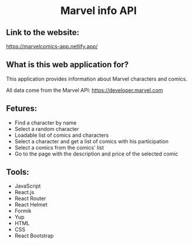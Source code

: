 <h1 align="center">Marvel info API</h1>
<h2>Link to the website:</h2>
<a href="https://marvelcomics-app.netlify.app">https://marvelcomics-app.netlify.app/</a>
<h2>What is this web application for?</h2>
<p>This application provides information about Marvel characters and comics.</p>
<p>All data come from the Marvel API: <a href='https://developer.marvel.com'>https://developer.marvel.com</a></p>
<h2>Fetures:</h2>
<ul>
  <li>Find a character by name</li>
  <li>Select a random character</li>
  <li>Loadable list of comics and characters</li>
  <li>Select a character and get a list of comics with his participation</li>
  <li>Select a comics from the comics' list</li>
  <li>Go to the page with the description and price of the selected comic</li>
</ul>
<h2>Tools:</h2>
<ul>
  <li>JavaScript</li>
  <li>React.js</li>
  <li>React Router</li>
  <li>React Helmet</li>
  <li>Formik</li>
  <li>Yup</li>
  <li>HTML</li>
  <li>CSS</li>
  <li>React Bootstrap</li>
</ul>
